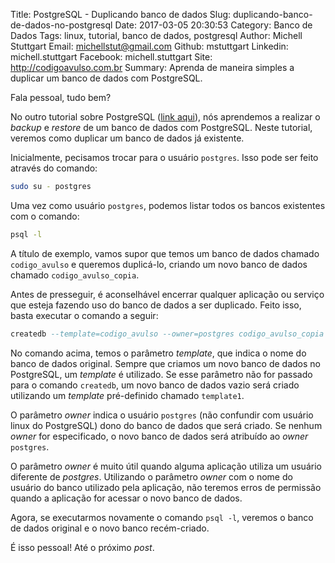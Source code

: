 Title: PostgreSQL - Duplicando banco de dados
Slug: duplicando-banco-de-dados-no-postgresql
Date: 2017-03-05 20:30:53
Category: Banco de Dados
Tags: linux, tutorial, banco de dados, postgresql
Author: Michell Stuttgart
Email: michellstut@gmail.com
Github: mstuttgart
Linkedin: michell.stuttgart
Facebook: michell.stuttgart
Site: http://codigoavulso.com.br
Summary: Aprenda de maneira simples a duplicar um banco de dados com PostgreSQL.

Fala pessoal, tudo bem?

No outro tutorial sobre PostgreSQL ([link aqui](backup-e-restore-de-um-banco-de-dados-postgresql.html)), nós aprendemos a realizar o *backup* e *restore* de um banco de dados com PostgreSQL. Neste tutorial, veremos como duplicar um banco de dados já existente.

Inicialmente, pecisamos trocar para o usuário `postgres`. Isso pode ser feito através do comando:

```bash
sudo su - postgres
```

Uma vez como usuário `postgres`, podemos listar todos os bancos existentes com o comando:

```bash
psql -l
```

A título de exemplo, vamos supor que temos um banco de dados chamado `codigo_avulso` e queremos duplicá-lo, criando um novo banco de dados chamado `codigo_avulso_copia`.

Antes de presseguir, é aconselhável encerrar qualquer aplicação ou serviço que esteja fazendo uso do banco de dados a ser duplicado. Feito isso, basta executar o comando a seguir:

```sql
createdb --template=codigo_avulso --owner=postgres codigo_avulso_copia
```

No comando acima, temos o parâmetro *template*, que indica o nome do banco de dados original. Sempre que criamos um novo banco de dados no PostgreSQL, um *template* é utilizado. Se esse parâmetro não for passado para o comando `createdb`, um novo banco de dados vazio será criado utilizando um *template* pré-definido chamado `template1`.


O parâmetro *owner* indica o usuário `postgres` (não confundir com usuário linux do PostgreSQL) dono do banco de dados que será criado. Se nenhum *owner* for especificado, o novo banco de dados será atribuído ao *owner* `postgres`.

O parâmetro *owner* é muito útil quando alguma aplicação utiliza um usuário diferente de *postgres*. Utilizando o parâmetro *owner* com o nome do usuário do banco utilizado pela aplicação, não teremos erros de permissão quando a aplicação for acessar o novo banco de dados.

Agora, se executarmos novamente o comando `psql -l`, veremos o banco de dados original e o novo banco recém-criado.

É isso pessoal! Até o próximo *post*.
